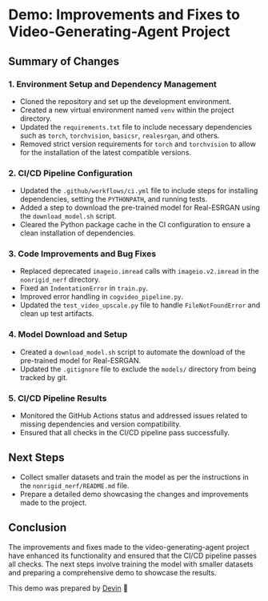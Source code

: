 # Demo: Improvements and Fixes to Video-Generating-Agent Project

## Summary of Changes

### 1. Environment Setup and Dependency Management
- Cloned the repository and set up the development environment.
- Created a new virtual environment named `venv` within the project directory.
- Updated the `requirements.txt` file to include necessary dependencies such as `torch`, `torchvision`, `basicsr`, `realesrgan`, and others.
- Removed strict version requirements for `torch` and `torchvision` to allow for the installation of the latest compatible versions.

### 2. CI/CD Pipeline Configuration
- Updated the `.github/workflows/ci.yml` file to include steps for installing dependencies, setting the `PYTHONPATH`, and running tests.
- Added a step to download the pre-trained model for Real-ESRGAN using the `download_model.sh` script.
- Cleared the Python package cache in the CI configuration to ensure a clean installation of dependencies.

### 3. Code Improvements and Bug Fixes
- Replaced deprecated `imageio.imread` calls with `imageio.v2.imread` in the `nonrigid_nerf` directory.
- Fixed an `IndentationError` in `train.py`.
- Improved error handling in `cogvideo_pipeline.py`.
- Updated the `test_video_upscale.py` file to handle `FileNotFoundError` and clean up test artifacts.

### 4. Model Download and Setup
- Created a `download_model.sh` script to automate the download of the pre-trained model for Real-ESRGAN.
- Updated the `.gitignore` file to exclude the `models/` directory from being tracked by git.

### 5. CI/CD Pipeline Results
- Monitored the GitHub Actions status and addressed issues related to missing dependencies and version compatibility.
- Ensured that all checks in the CI/CD pipeline pass successfully.

## Next Steps
- Collect smaller datasets and train the model as per the instructions in the `nonrigid_nerf/README.md` file.
- Prepare a detailed demo showcasing the changes and improvements made to the project.

## Conclusion
The improvements and fixes made to the video-generating-agent project have enhanced its functionality and ensured that the CI/CD pipeline passes all checks. The next steps involve training the model with smaller datasets and preparing a comprehensive demo to showcase the results.

This demo was prepared by [Devin](https://devin.ai/) :angel:
